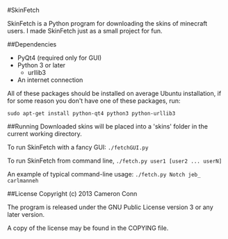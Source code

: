 #SkinFetch

SkinFetch is a Python program for downloading the skins of minecraft users.
I made SkinFetch just as a small project for fun.

##Dependencies
- PyQt4 (required only for GUI)
- Python 3 or later
    - urllib3
- An internet connection

All of these packages should be installed on average Ubuntu installation, if for
some reason you don't have one of these packages, run: 

`sudo apt-get install python-qt4 python3 python-urllib3`

##Running 
Downloaded skins will be placed into a 'skins' folder in the current working
directory.

To run SkinFetch with a fancy GUI: `./fetchGUI.py`

To run SkinFetch from command line, `./fetch.py user1 [user2 ... userN]`


An example of typical command-line usage:
```./fetch.py Notch jeb_ carlmanneh```

##License
Copyright (c) 2013 Cameron Conn

The program is released under the GNU Public License version 3 or any later
version.

A copy of the license may be found in the COPYING file.

